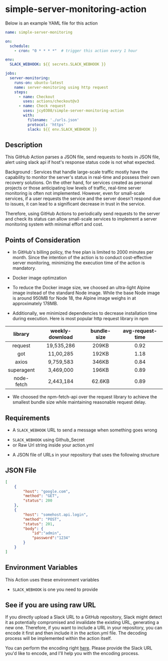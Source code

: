 # simple-server-monitoring-action

Below is an example YAML file for this action

```yaml
name: simple-server-monitoring

on:
  schedule:
    - cron: "0 * * * *"  # trigger this action every 1 hour

env:
  SLACK_WEBHOOK: ${{ secrets.SLACK_WEBHOOK }} 

jobs:
  server-monitoring:
    runs-on: ubuntu-latest
    name: server-monitoring using http request
    steps:
      - name: Checkout
        uses: actions/checkout@v3
      - name: Check request
        uses: jcy0308/simple-server-monitoring-action
        with:
          filename: './urls.json'
          protocol: 'https'
          slack: ${{ env.SLACK_WEBHOOK }}
```

## Description

This GitHub Action parses a JSON file, send requests to hosts in JSON file, alert using slack api if host's response status code is not what expected.

Background : Services that handle large-scale traffic mostly have the capability to monitor the server's status in real-time and possess their own recovery solutions. On the other hand, for services created as personal projects or those anticipating low levels of traffic, real-time server monitoring is often not implemented. However, even for small-scale services, if a user requests the service and the server doesn't respond due to issues, it can lead to a significant decrease in trust in the service.

Therefore, using GitHub Actions to periodically send requests to the server and check its status can allow small-scale services to implement a server monitoring system with minimal effort and cost.

## Points of Consideration
* In GitHub's billing policy, the free plan is limited to 2000 minutes per month. Since the intention of the action is to conduct cost-effective server monitoring, minimizing the execution time of the action is mandatory.

* Docker image optimzation
 -  To reduce the Docker image size, we choosed an ultra-light Alpine image instead of the standard Node image. While the base Node image is around 950MB for Node 18, the Alpine image weighs in at approximately 178MB. 
 
 - Additionally, we minimized dependencies to decrease installation time during execution. Here is most popular http request library in npm
   
| **library** | **weekly-download** | **bundle-size** | **avg-request-time** |
|:-----------:|:-------------------:|:---------------:|:--------------------:|
|   request   |      19,535,286     |      209KB      |         0.92         |
|     got     |      11,00,285      |      192KB      |         1.18         |
|    axios    |      9,759,583      |      346KB      |         0.84         |
|  superagent |      3,469,000      |      196KB      |         0.89         |
|  node-fetch |      2,443,184      |      62.6KB     |         0.89         |
 - We choosed the npm-fetch-api over the request library to achieve the smallest bundle size while maintaining reasonable request delay.

## Requirements

- A `SLACK_WEBHOOK` URL to send a message when something goes wrong 
 + `SLACK_WEBHOOK` using Github_Secret
 + or Raw Url string inside your action.yml
- A JSON file of URLs in your repository that uses the following structure

## JSON File

```json
[
    {
        "host": "google.com",
        "method": "GET",
        "status": 200
    },
    {
        "host": "somehost.api.login",
        "method": "POST",
        "status": 201,
        "body": {
            "id":"admin",
            "password":"1234"
        }
    }
]
```

## Environment Variables

This Action uses these environment variables

* `SLACK_WEBHOOK` is one you need to provide

## See if you are using raw URL

If you directly upload a Slack URL to a GitHub repository, Slack might detect it as potentially compromised and invalidate the existing URL, generating a new one. Therefore, if you want to include a URL in your repository, you can encode it first and then include it in the action.yml file. The decoding process will be implemented within the action itself.

You can perform the encoding right [here](ttps://bsstayo.github.io/GitHub-Summer-Assignment/Crypto/index). Please provide the Slack URL you'd like to encode, and I'll help you with the encoding process.
